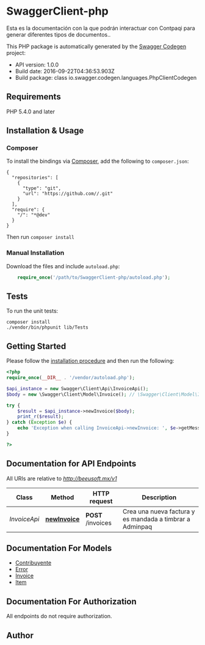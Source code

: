 # SwaggerClient-php
Esta es la documentación con la que podrán interactuar con Contpaqi para generar diferentes tipos de documentos..

This PHP package is automatically generated by the [Swagger Codegen](https://github.com/swagger-api/swagger-codegen) project:

- API version: 1.0.0
- Build date: 2016-09-22T04:36:53.903Z
- Build package: class io.swagger.codegen.languages.PhpClientCodegen

## Requirements

PHP 5.4.0 and later

## Installation & Usage
### Composer

To install the bindings via [Composer](http://getcomposer.org/), add the following to `composer.json`:

```
{
  "repositories": [
    {
      "type": "git",
      "url": "https://github.com//.git"
    }
  ],
  "require": {
    "/": "*@dev"
  }
}
```

Then run `composer install`

### Manual Installation

Download the files and include `autoload.php`:

```php
    require_once('/path/to/SwaggerClient-php/autoload.php');
```

## Tests

To run the unit tests:

```
composer install
./vendor/bin/phpunit lib/Tests
```

## Getting Started

Please follow the [installation procedure](#installation--usage) and then run the following:

```php
<?php
require_once(__DIR__ . '/vendor/autoload.php');

$api_instance = new Swagger\Client\Api\InvoiceApi();
$body = new \Swagger\Client\Model\Invoice(); // \Swagger\Client\Model\Invoice | Objeto con información de la factura.

try {
    $result = $api_instance->newInvoice($body);
    print_r($result);
} catch (Exception $e) {
    echo 'Exception when calling InvoiceApi->newInvoice: ', $e->getMessage(), PHP_EOL;
}

?>
```

## Documentation for API Endpoints

All URIs are relative to *http://beeusoft.mx/v1*

Class | Method | HTTP request | Description
------------ | ------------- | ------------- | -------------
*InvoiceApi* | [**newInvoice**](docs/Api/InvoiceApi.md#newinvoice) | **POST** /invoices | Crea una nueva factura y es mandada a timbrar a Adminpaq


## Documentation For Models

 - [Contribuyente](docs/Model/Contribuyente.md)
 - [Error](docs/Model/Error.md)
 - [Invoice](docs/Model/Invoice.md)
 - [Item](docs/Model/Item.md)


## Documentation For Authorization

 All endpoints do not require authorization.


## Author




